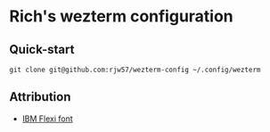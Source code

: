 # Rich's wezterm configuration

## Quick-start

```console
git clone git@github.com:rjw57/wezterm-config ~/.config/wezterm
```

## Attribution

- [IBM Flexi font](https://int10h.org/blog/2018/05/flexi-ibm-vga-scalable-truetype-font/)
